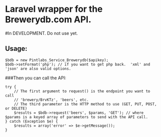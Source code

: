 # Laravel wrapper for the Brewerydb.com API.

#In DEVELOPMENT. Do not use yet.

## Usage:

```
$bdb = new Pintlabs_Service_Brewerydb($apikey);
$bdb->setFormat('php'); // if you want to get php back.  'xml' and 'json' are also valid options.
```

###Then you can call the API:

```
try {
    // The first argument to request() is the endpoint you want to call
    // 'brewery/BrvKTz', 'beers', etc.
    // The third parameter is the HTTP method to use (GET, PUT, POST, or DELETE)
    $results = $bdb->request('beers', $params, 'GET'); // where $params is a keyed array of parameters to send with the API call.
} catch (Exception $e) {
    $results = array('error' => $e->getMessage());
}
```
